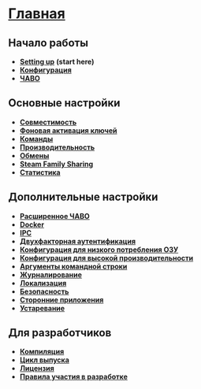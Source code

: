# **[Главная](https://github.com/JustArchiNET/ArchiSteamFarm/wiki/Home)**

## Начало работы

* **[Setting up](https://github.com/JustArchiNET/ArchiSteamFarm/wiki/Setting-up)** **(start here)**
* **[Конфигурация](https://github.com/JustArchiNET/ArchiSteamFarm/wiki/Configuration)**
* **[ЧАВО](https://github.com/JustArchiNET/ArchiSteamFarm/wiki/FAQ)**

## Основные настройки

* **[Совместимость](https://github.com/JustArchiNET/ArchiSteamFarm/wiki/Compatibility)**
* **[Фоновая активация ключей](https://github.com/JustArchiNET/ArchiSteamFarm/wiki/Background-games-redeemer)**
* **[Команды](https://github.com/JustArchiNET/ArchiSteamFarm/wiki/Commands)**
* **[Производительность](https://github.com/JustArchiNET/ArchiSteamFarm/wiki/Performance)**
* **[Обмены](https://github.com/JustArchiNET/ArchiSteamFarm/wiki/Trading)**
* **[Steam Family Sharing](https://github.com/JustArchiNET/ArchiSteamFarm/wiki/Steam-Family-Sharing)**
* **[Статистика](https://github.com/JustArchiNET/ArchiSteamFarm/wiki/Statistics)**

## Дополнительные настройки

* **[Расширенное ЧАВО](https://github.com/JustArchiNET/ArchiSteamFarm/wiki/Extended-FAQ)**
* **[Docker](https://github.com/JustArchiNET/ArchiSteamFarm/wiki/Docker)**
* **[IPC](https://github.com/JustArchiNET/ArchiSteamFarm/wiki/IPC)**
* **[Двухфакторная аутентификация](https://github.com/JustArchiNET/ArchiSteamFarm/wiki/Two-factor-authentication)**
* **[Конфигурация для низкого потребления ОЗУ](https://github.com/JustArchiNET/ArchiSteamFarm/wiki/Low-memory-setup)**
* **[Конфигурация для высокой производительности](https://github.com/JustArchiNET/ArchiSteamFarm/wiki/High-performance-setup)**
* **[Аргументы командной строки](https://github.com/JustArchiNET/ArchiSteamFarm/wiki/Command-line-arguments)**
* **[Журналирование](https://github.com/JustArchiNET/ArchiSteamFarm/wiki/Logging)**
* **[Локализация](https://github.com/JustArchiNET/ArchiSteamFarm/wiki/Localization)**
* **[Безопасность](https://github.com/JustArchiNET/ArchiSteamFarm/wiki/Security)**
* **[Сторонние приложения](https://github.com/JustArchiNET/ArchiSteamFarm/wiki/Third-party-tools)**
* **[Устаревание](https://github.com/JustArchiNET/ArchiSteamFarm/wiki/Deprecation)**

## Для разработчиков

* **[Компиляция](https://github.com/JustArchiNET/ArchiSteamFarm/wiki/Compilation)**
* **[Цикл выпуска](https://github.com/JustArchiNET/ArchiSteamFarm/wiki/Release-cycle)**
* **[Лицензия](https://github.com/JustArchiNET/ArchiSteamFarm/wiki/License)**
* **[Правила участия в разработке](https://github.com/JustArchiNET/ArchiSteamFarm/blob/master/.github/CONTRIBUTING.md)**